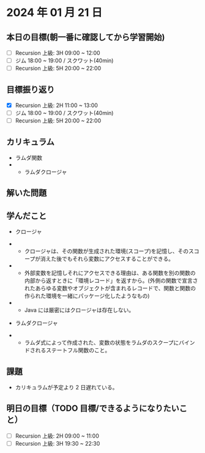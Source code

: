 # 2024 年 01 月 21 日

## 本日の目標(朝一番に確認してから学習開始)

- [ ] Recursion 上級: 3H 09:00 ~ 12:00
- [ ] ジム 18:00 ~ 19:00 / スクワット(40min)
- [ ] Recursion 上級: 5H 20:00 ~ 22:00

## 目標振り返り

- [x] Recursion 上級: 2H 11:00 ~ 13:00
- [ ] ジム 18:00 ~ 19:00 / スクワット(40min)
- [ ] Recursion 上級: 5H 20:00 ~ 22:00

## カリキュラム

- ラムダ関数
- - ラムダクロージャ

## 解いた問題

## 学んだこと

- クロージャ
- - クロージャは、その関数が生成された環境(スコープ)を記憶し、そのスコープが消えた後でもそれら変数にアクセスすることができる。
- - 外部変数を記憶しそれにアクセスできる理由は、ある関数を別の関数の内部から返すときに「環境レコード」を返すから。(外側の関数で宣言されたあらゆる変数やオブジェクトが含まれるレコードで、関数と関数の作られた環境を一緒にパッケージ化したようなもの)
- - Java には厳密にはクロージャは存在しない。

- ラムダクロージャ
- - ラムダ式によって作成された、変数の状態をラムダのスクープにバインドされるステートフル関数のこと。

## 課題

- カリキュラムが予定より 2 日遅れている。

## 明日の目標（TODO 目標/できるようになりたいこと）

- [ ] Recursion 上級: 2H 09:00 ~ 11:00
- [ ] Recursion 上級: 3H 19:30 ~ 22:30

